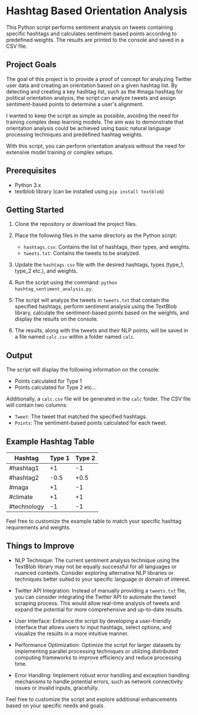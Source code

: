 # Hashtag Based Orientation Analysis

This Python script performs sentiment analysis on tweets containing specific hashtags and calculates sentiment-based points according to predefined weights. The results are printed to the console and saved in a CSV file.

## Project Goals

The goal of this project is to provide a proof of concept for analyzing Twitter user data and creating an orientation based on a given hashtag list. By detecting and creating a key hashtag list, such as the #maga hashtag for political orientation analysis, the script can analyze tweets and assign sentiment-based points to determine a user's alignment.

I wanted to keep the script as simple as possible, avoiding the need for training complex deep learning models. The aim was to demonstrate that orientation analysis could be achieved using basic natural language processing techniques and predefined hashtag weights.

With this script, you can perform orientation analysis without the need for extensive model training or complex setups.

## Prerequisites

- Python 3.x
- textblob library (can be installed using `pip install textblob`)

## Getting Started

1. Clone the repository or download the project files.

2. Place the following files in the same directory as the Python script:
   - `hashtags.csv`: Contains the list of hashtags, their types, and weights.
   - `tweets.txt`: Contains the tweets to be analyzed.

3. Update the `hashtags.csv` file with the desired hashtags, types (type_1, type_2 etc.), and weights.

4. Run the script using the command: `python hashtag_sentiment_analysis.py`.

5. The script will analyze the tweets in `tweets.txt` that contain the specified hashtags, perform sentiment analysis using the TextBlob library, calculate the sentiment-based points based on the weights, and display the results on the console.

6. The results, along with the tweets and their NLP points, will be saved in a file named `calc.csv` within a folder named `calc`.

## Output

The script will display the following information on the console:
- Points calculated for Type 1
- Points calculated for Type 2 etc...

Additionally, a `calc.csv` file will be generated in the `calc` folder. The CSV file will contain two columns:
- `Tweet`: The tweet that matched the specified hashtags.
- `Points`: The sentiment-based points calculated for each tweet.


## Example Hashtag Table

| Hashtag      | Type 1 | Type 2 |
|--------------|--------|--------|
| #hashtag1    | +1     | -1     |
| #hashtag2    | -0.5   | +0.5   |
| #maga        | +1     | -1     |
| #climate     | +1     | +1     |
| #technology  | -1     | -1     |

Feel free to customize the example table to match your specific hashtag requirements and weights.

## Things to Improve

- NLP Technique: The current sentiment analysis technique using the TextBlob library may not be equally successful for all languages or nuanced contexts. Consider exploring alternative NLP libraries or techniques better suited to your specific language or domain of interest.

- Twitter API Integration: Instead of manually providing a `tweets.txt` file, you can consider integrating the Twitter API to automate the tweet scraping process. This would allow real-time analysis of tweets and expand the potential for more comprehensive and up-to-date results.

- User Interface: Enhance the script by developing a user-friendly interface that allows users to input hashtags, select options, and visualize the results in a more intuitive manner.

- Performance Optimization: Optimize the script for larger datasets by implementing parallel processing techniques or utilizing distributed computing frameworks to improve efficiency and reduce processing time.

- Error Handling: Implement robust error handling and exception handling mechanisms to handle potential errors, such as network connectivity issues or invalid inputs, gracefully.

Feel free to customize the script and explore additional enhancements based on your specific needs and goals.

